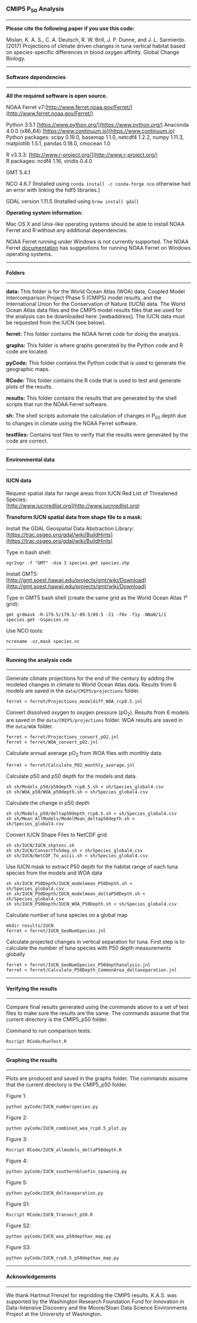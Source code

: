 ### CMIP5 P<sub>50</sub> Analysis  
-----------------------------  




**Please cite the following paper if you use this code:**

Mislan, K. A. S., C. A. Deutsch, R. W. Brill, J. P. Dunne, and J. L. Sarmiento. (2017) Projections of climate driven changes in tuna vertical habitat based on species-specific differences in blood oxygen affinity. Global Change Biology.

---------------------------
#### Software dependencies
---------------------------
**All the required software is open source.**

NOAA Ferret v7:[http://www.ferret.noaa.gov/Ferret/](http://www.ferret.noaa.gov/Ferret/)

Python 3.5.1 [https://www.python.org/](https://www.python.org/)
Anaconda 4.0.0 (x86_64) [https://www.continuum.io](https://www.continuum.io)
Python packages: scipy 0.19.0, basemap 1.1.0, netcdf4 1.2.2, numpy 1.11.3, matplotlib 1.5.1, pandas 0.18.0, cmocean 1.0

R v3.3.3: [http://www.r-project.org/](http://www.r-project.org/)  
R packages: ncdf4 1.16, viridis 0.4.0

GMT 5.4.1

NCO 4.6.7 (Installed using `conda install -c conda-forge nco` otherwise had an error with linking the hdf5 libraries.)

GDAL version 1.11.5  (Installed using `brew install gdal`)

**Operating system information:**

Mac OS X and Unix-like operating systems should be able to install NOAA Ferret and R without any additional dependencies.

NOAA Ferret running under Windows is not currently supported.  The NOAA Ferret [documentation](http://ferret.pmel.noaa.gov/Ferret/downloads/downloading_ferret) has suggestions for running NOAA Ferret on Windows operating systems.

---------------
#### Folders
---------------

**data:** This folder is for the World Ocean Atlas (WOA) data, Coupled Model Intercomparison Project Phase 5 (CMIP5) model results, and the International Union for the Conservation of Nature (IUCN) data.  The World Ocean Atlas data files and the CMIP5 model results files that we used for the analysis can be downloaded here: [webaddress].  The IUCN data must be requested from the IUCN (see below).  

**ferret:** This folder contains the NOAA ferret code for doing the analysis.

**graphs:**  This folder is where graphs generated by the Python code and R code are located.

**pyCode:**  This folder contains the Python code that is used to generate the geographic maps.

**RCode:**  This folder contains the R code that is used to test and generate plots of the results.

**results:**  This folder contains the results that are generated by the shell scripts that run the NOAA Ferret software.

**sh:**  The shell scripts automate the calculation of changes in P<sub>50</sub> depth due to changes in climate using the NOAA Ferret software.   

**testfiles:**  Contains test files to verify that the results were generated by the code are correct.


--------------------------
#### Environmental data
--------------------------
#### IUCN data

Request spatial data for range areas from IUCN Red List of Threatened Species:  
[http://www.iucnredlist.org](http://www.iucnredlist.org)

**Transform IUCN spatial data from shape file to a mask:**  

Install the GDAL Geospatial Data Abstraction Library:   
[https://trac.osgeo.org/gdal/wiki/BuildHints](https://trac.osgeo.org/gdal/wiki/BuildHints)

Type in bash shell:  

    ogr2ogr -f "GMT" -dim 3 species.gmt species.shp

Install GMT5:    
[http://gmt.soest.hawaii.edu/projects/gmt/wiki/Download](http://gmt.soest.hawaii.edu/projects/gmt/wiki/Download)

Type in GMT5 bash shell (create the same grid as the World Ocean Atlas 1° grid):  

    gmt grdmask -R-179.5/179.5/-89.5/89.5 -I1 -f0x -f1y -NNaN/1/1 species.gmt -Gspecies.nc  

Use NCO tools:   

    ncrename -vz,mask species.nc


-------------------------------
#### Running the analysis code
-------------------------------
Generate climate projections for the end of the century by adding the modeled changes in climate to World Ocean Atlas data.  Results from 6 models are saved in the `data/CMIP5/projections` folder.

    ferret < ferret/Projections_modeldiff_WOA_rcp8.5.jnl

Convert dissolved oxygen to oxygen pressure (pO<sub>2</sub>). Results from 6 models are saved in the `data/CMIP5/projections` folder.  WOA results are saved in the `data/WOA` folder.

    ferret < ferret/Projections_convert_pO2.jnl  
    ferret < ferret/WOA_convert_pO2.jnl

Calculate annual average pO<sub>2</sub> from WOA files with monthly data.     

    ferret < ferret/Calculate_PO2_monthly_average.jnl

Calculate p50 and p50 depth for the models and data.

    sh sh/Models_p50/p50depth_rcp8.5.sh < sh/Species_global4.csv
    sh sh/WOA_p50/WOA_p50depth.sh < sh/Species_global4.csv

Calculate the change in p50 depth

    sh sh/Models_p50/deltap50depth_rcp8.5.sh < sh/Species_global4.csv
    sh sh/Mean_AllModels/ModelMean_deltap50depth.sh < sh/Species_global4.csv

Convert IUCN Shape Files to NetCDF grid

    sh sh/IUCN/IUCN_shptonc.sh
    sh sh/IUCN/ConvertTo5deg.sh < sh/Species_global4.csv
    sh sh/IUCN/NetCDF_To_ascii.sh < sh/Species_global4.csv

Use IUCN mask to extract P50 depth for the habitat range of each tuna species from the models and WOA data

    sh sh/IUCN_P50Depth/IUCN_modelmean_P50Depth.sh < sh/Species_global4.csv
    sh sh/IUCN_P50Depth/IUCN_modelmean_deltaP50Depth.sh < sh/Species_global4.csv
    sh sh/IUCN_P50Depth/IUCN_WOA_P50Depth.sh < sh/Species_global4.csv

Calculate number of tuna species on a global map

    mkdir results/IUCN
    ferret < ferret/IUCN_GeoNumSpecies.jnl

Calculate projected changes in vertical separation for tuna.  First step is to calculate the number of tuna species with P50 depth measurements globally

    ferret < ferret/IUCN_GeoNumSpecies_P50depthanalysis.jnl
    ferret < ferret/Calculate_P50Depth_CommonArea_deltaseparation.jnl

-----------------------------
#### Verifying the results
-----------------------------
Compare final results generated using the commands above to a set of test files to make sure the results are the same. The commands assume that the current directory is the CMIP5_p50 folder.

Command to run comparison tests:

    Rscript RCode/RunTest.R

-----------------------------
#### Graphing the results
-----------------------------
Plots are produced and saved in the graphs folder.  The commands assume that the current directory is the CMIP5_p50 folder.

Figure 1:

    python pyCode/IUCN_numberspecies.py

Figure 2:

    python pyCode/IUCN_combined_woa_rcp8.5_plot.py

Figure 3:

    Rscript RCode/IUCN_allmodels_deltaP50depth.R

Figure 4:

    python pyCode/IUCN_southernbluefin_spawning.py

Figure 5:

    python pyCode/IUCN_deltaseparation.py

Figure S1:

    Rscript RCode/IUCN_Transect_p50.R

Figure S2:

    python pyCode/IUCN_woa_p50depthav_map.py

Figure S3:

    python pyCode/IUCN_rcp8.5_p50depthav_map.py

-----------------------------
#### Acknowledgements
-----------------------------
We thank Hartmut Frenzel for regridding the CMIP5 results. K.A.S. was supported by the Washington Research Foundation Fund for Innovation in Data-Intensive Discovery and the Moore/Sloan Data Science Environments Project at the University of Washington.  
